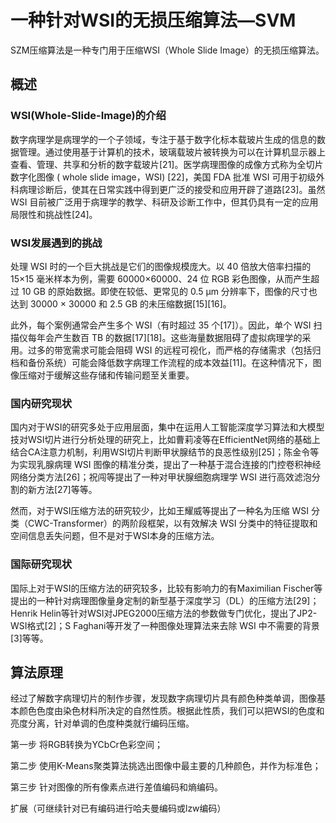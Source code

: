 # 一种针对WSI的无损压缩算法—SVM

SZM压缩算法是一种专门用于压缩WSI（Whole Slide Image）的无损压缩算法。

## 概述

### WSI(Whole-Slide-Image)的介绍

数字病理学是病理学的一个子领域，专注于基于数字化标本载玻片生成的信息的数据管理。通过使用基于计算机的技术，玻璃载玻片被转换为可以在计算机显示器上查看、管理、共享和分析的数字载玻片[21]。医学病理图像的成像方式称为全切片数字化图像 ( whole slide image，WSI) [22]，美国 FDA 批准 WSI 可用于初级外科病理诊断后，使其在日常实践中得到更广泛的接受和应用开辟了道路[23]。虽然 WSI 目前被广泛用于病理学的教学、科研及诊断工作中，但其仍具有一定的应用局限性和挑战性[24]。 

### WSI发展遇到的挑战

处理 WSI 时的一个巨大挑战是它们的图像规模庞大。以 40 倍放大倍率扫描的 15×15 毫米样本为例，需要 60000×60000、24 位 RGB 彩色图像，从而产生超过 10 GB 的原始数据。即使在较低、更常见的 0.5 μm 分辨率下，图像的尺寸也达到 30000 × 30000 和 2.5 GB 的未压缩数据[15][16]。

此外，每个案例通常会产生多个 WSI（有时超过 35 个[17]）。因此，单个 WSI 扫描仪每年会产生数百 TB 的数据[17][18]。这些海量数据阻碍了虚拟病理学的采用。过多的带宽需求可能会阻碍 WSI 的远程可视化，而严格的存储需求（包括归档和备份系统）可能会降低数字病理工作流程的成本效益[11]。在这种情况下，图像压缩对于缓解这些存储和传输问题至关重要。

### 国内研究现状

国内对于WSI的研究多处于应用层面，集中在运用人工智能深度学习算法和大模型技对WSI切片进行分析处理的研究上，比如曹莉凌等在EfficientNet网络的基础上结合CA注意力机制，利用WSI切片判断甲状腺结节的良恶性级别[25]；陈金令等为实现乳腺病理 WSI 图像的精准分类，提出了一种基于混合连接的门控卷积神经网络分类方法[26]；祝闯等提出了一种对甲状腺细胞病理学 WSI 进行高效滤泡分割的新方法[27]等等。

然而，对于WSI压缩方法的研究较少，比如王耀威等提出了一种名为压缩 WSI 分类（CWC-Transformer）的两阶段框架，以有效解决 WSI 分类中的特征提取和空间信息丢失问题，但不是对于WSI本身的压缩方法。

### 国际研究现状

国际上对于WSI的压缩方法的研究较多，比较有影响力的有Maximilian Fischer等提出的一种针对病理图像量身定制的新型基于深度学习（DL）的压缩方法[29]；Henrik Helin等针对WSI对JPEG2000压缩方法的参数做专门优化，提出了JP2-WSI格式[2]；S Faghani等开发了一种图像处理算法来去除 WSI 中不需要的背景[3]等等。

## 算法原理

经过了解数字病理切片的制作步骤，发现数字病理切片具有颜色种类单调，图像基本颜色色度由染色材料所决定的自然性质。根据此性质，我们可以把WSI的色度和亮度分离，针对单调的色度种类就行编码压缩。

第一步 将RGB转换为YCbCr色彩空间；

第二步 使用K-Means聚类算法挑选出图像中最主要的几种颜色，并作为标准色；

第三步 针对图像的所有像素点进行差值编码和熵编码。

扩展（可继续针对已有编码进行哈夫曼编码或lzw编码）







